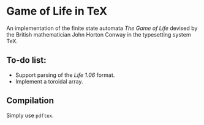 # Game of Life in TeX
An implementation of the finite state automata *The Game of Life* devised by the British mathematician John Horton Conway in the typesetting system TeX.

## To-do list:
- Support parsing of the *Life 1.06* format.
- Implement a toroidal array.

## Compilation
Simply use `pdftex`.
